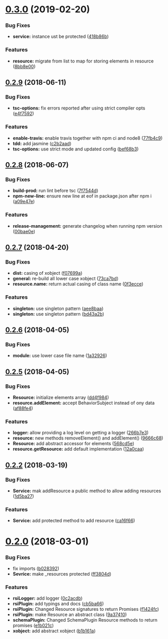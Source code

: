 <a name="0.3.0"></a>
# [0.3.0](https://github.com/wzr1337/rsi.core/compare/0.2.9...0.3.0) (2019-02-20)


### Bug Fixes

* **service:** instance ust be protected ([418b86b](https://github.com/wzr1337/rsi.core/commit/418b86b))


### Features

* **resource:** migrate from list to map for storing elements in resource ([8bb8e00](https://github.com/wzr1337/rsi.core/commit/8bb8e00))



<a name="0.2.9"></a>
## [0.2.9](https://github.com/wzr1337/rsi.core/compare/0.2.8...0.2.9) (2018-06-11)


### Bug Fixes

* **tsc-options:** fix errors reported after using strict compiler opts ([e4f7592](https://github.com/wzr1337/rsi.core/commit/e4f7592))


### Features

* **enable-travis:** enable travis together with npm ci and node8 ([77fb4c9](https://github.com/wzr1337/rsi.core/commit/77fb4c9))
* **tdd:** add jasmine ([c2b2aad](https://github.com/wzr1337/rsi.core/commit/c2b2aad))
* **tsc-options:** use strict mode and updated config ([bef68b3](https://github.com/wzr1337/rsi.core/commit/bef68b3))



<a name="0.2.8"></a>
## [0.2.8](https://github.com/wzr1337/rsi.core/compare/0.2.7...0.2.8) (2018-06-07)


### Bug Fixes

* **build-prod:** run lint before tsc ([7f7544d](https://github.com/wzr1337/rsi.core/commit/7f7544d))
* **npm-new-line:** ensure new line at eof in package.json after npm i ([a09e47e](https://github.com/wzr1337/rsi.core/commit/a09e47e))


### Features

* **release-management:** generate changelog when running npm version ([00bae0e](https://github.com/wzr1337/rsi.core/commit/00bae0e))



<a name="0.2.7"></a>
## [0.2.7](https://github.com/wzr1337/rsi.core/compare/0.2.6...0.2.7) (2018-04-20)


### Bug Fixes

* **dist:** casing of xobject ([f07699a](https://github.com/wzr1337/rsi.core/commit/f07699a))
* **general:** re-build all lower case xobject ([73ca7bd](https://github.com/wzr1337/rsi.core/commit/73ca7bd))
* **resource.name:** return actual casing of class name ([0f3ecce](https://github.com/wzr1337/rsi.core/commit/0f3ecce))


### Features

* **singleton:** use singleton pattern ([aee8baa](https://github.com/wzr1337/rsi.core/commit/aee8baa))
* **singleton:** use singleton pattern ([bd43a2b](https://github.com/wzr1337/rsi.core/commit/bd43a2b))



<a name="0.2.6"></a>
## [0.2.6](https://github.com/wzr1337/rsi.core/compare/0.2.5...0.2.6) (2018-04-05)


### Bug Fixes

* **module:** use lower case file name ([1a32926](https://github.com/wzr1337/rsi.core/commit/1a32926))



<a name="0.2.5"></a>
## [0.2.5](https://github.com/wzr1337/rsi.core/compare/0.2.4...0.2.5) (2018-04-05)


### Bug Fixes

* **Resource:** initialize elements array ([dd4f984](https://github.com/wzr1337/rsi.core/commit/dd4f984))
* **resource.addElement:** accept BehaviorSubject<IElement> instead of ony data ([af88fe4](https://github.com/wzr1337/rsi.core/commit/af88fe4))


### Features

* **logger:** allow providing a log level on getting a logger ([266b7e3](https://github.com/wzr1337/rsi.core/commit/266b7e3))
* **resource:** new methods removeElement() and addElement() ([9666c68](https://github.com/wzr1337/rsi.core/commit/9666c68))
* **Resource:** add abstract accessor for elements ([568cd5e](https://github.com/wzr1337/rsi.core/commit/568cd5e))
* **resource.getResource:** add default implementation ([12a0caa](https://github.com/wzr1337/rsi.core/commit/12a0caa))



<a name="0.2.2"></a>
## [0.2.2](https://github.com/wzr1337/rsi.core/compare/0.2.0...0.2.2) (2018-03-19)


### Bug Fixes

* **Service:** mak addResource  a public method to allow adding resources ([1d5ba27](https://github.com/wzr1337/rsi.core/commit/1d5ba27))


### Features

* **Service:** add protected method to add resource ([ca16f66](https://github.com/wzr1337/rsi.core/commit/ca16f66))



<a name="0.2.0"></a>
# [0.2.0](https://github.com/wzr1337/rsi.core/compare/0c2acdb...0.2.0) (2018-03-01)


### Bug Fixes

* fix imports ([b028392](https://github.com/wzr1337/rsi.core/commit/b028392))
* **Sevrice:** make _resources protected ([ff3804d](https://github.com/wzr1337/rsi.core/commit/ff3804d))


### Features

* **rsiLogger:** add logger ([0c2acdb](https://github.com/wzr1337/rsi.core/commit/0c2acdb))
* **rsiPlugin:** add typings and docs ([cb5ba66](https://github.com/wzr1337/rsi.core/commit/cb5ba66))
* **rsiPlugin:** Changed Resource signatures to return Promises ([f1424fc](https://github.com/wzr1337/rsi.core/commit/f1424fc))
* **rsiPlugin:** make Resource an abstract class ([9a37410](https://github.com/wzr1337/rsi.core/commit/9a37410))
* **schemaPlugin:** Changed SchemaPlugin Resource methods to return promises ([e1b021c](https://github.com/wzr1337/rsi.core/commit/e1b021c))
* **xobject:** add abstract xobject ([b1b161a](https://github.com/wzr1337/rsi.core/commit/b1b161a))




